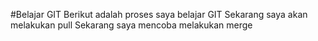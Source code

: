 #Belajar GIT
Berikut adalah proses saya belajar GIT
Sekarang saya akan melakukan pull
Sekarang saya mencoba melakukan merge